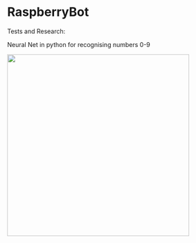 # RaspberryBot

Tests and Research:

Neural Net in python for recognising numbers 0-9

<img src="https://www2.pic-upload.de/img/35150521/neuralNetNumbers.png" width="420" > 
